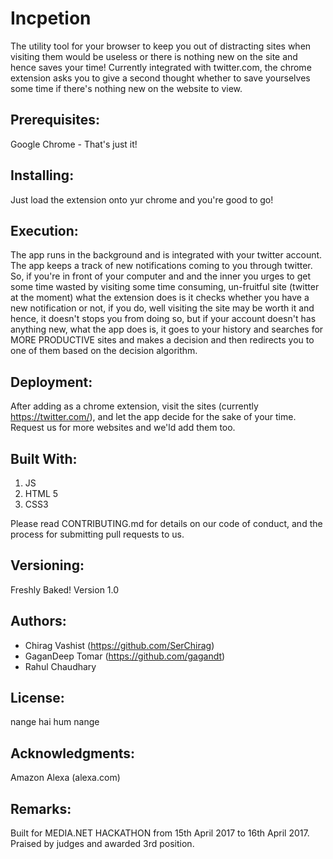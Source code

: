 Incpetion 
===

The utility tool for your browser to keep you out of distracting sites when visiting them would be useless or there is nothing new on the site and hence saves your time! Currently integrated with twitter.com, the chrome extension asks you to give a second thought whether to save yourselves some time if there's nothing new on the website to view.


**Prerequisites:**
---
Google Chrome - That's just it!


**Installing:**
---
Just load the extension onto yur chrome and you're good to go!


**Execution:**
---
The app runs in the background and is integrated with your twitter account. The app keeps a track of new notifications coming to you through twitter. So, if you're in front of your computer and and the inner you urges to get some time wasted by visiting some time consuming, un-fruitful site (twitter at the moment) what the extension does is it checks whether you have a new notification or not, if you do, well visiting the site may be worth it and hence, it doesn't stops you from doing so, but if your account doesn't has anything new, what the app does is, it goes to your history and searches for MORE PRODUCTIVE sites and makes a decision and then redirects you to one of them based on the decision algorithm.

**Deployment:**
---

After adding as a chrome extension, visit the sites (currently https://twitter.com/), and let the app decide for the sake of your time.
Request us for more websites and we'ld add them too.

**Built With:**
---
1. JS
2. HTML 5
3. CSS3

Please read CONTRIBUTING.md for details on our code of conduct, and the process for submitting pull requests to us.

**Versioning:**
---
Freshly Baked! Version 1.0

**Authors:**
---
* Chirag Vashist (https://github.com/SerChirag)
* GaganDeep Tomar (https://github.com/gagandt)
* Rahul Chaudhary

**License:**
---
nange hai hum nange

**Acknowledgments:** 
---
Amazon Alexa (alexa.com)

**Remarks:**
---
Built for MEDIA.NET HACKATHON from 15th April 2017 to 16th April 2017. Praised by judges and awarded 3rd position.
